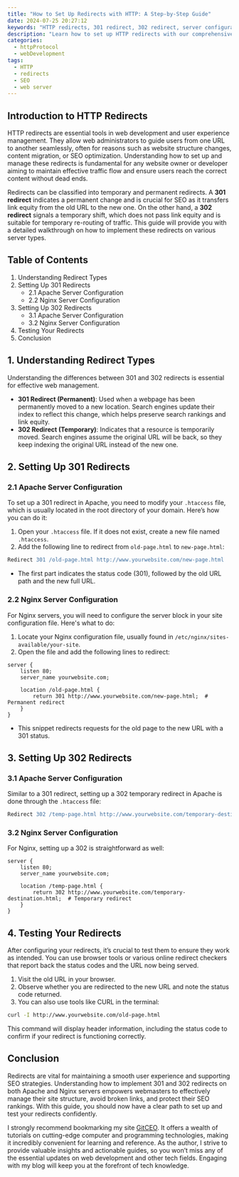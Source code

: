 ```yaml
---
title: "How to Set Up Redirects with HTTP: A Step-by-Step Guide"
date: 2024-07-25 20:27:12
keywords: "HTTP redirects, 301 redirect, 302 redirect, server configuration, SEO best practices"
description: "Learn how to set up HTTP redirects with our comprehensive step-by-step guide. This article covers various types of redirects, such as 301 and 302, their uses, and how to implement them in different web servers and applications. Understanding HTTP redirects is crucial for SEO optimization and ensuring seamless user experience. This guide provides clear instructions and code snippets for Apache, Nginx, and other environments, enabling you to handle redirects efficiently and effectively. Whether you are a beginner or an experienced developer, you'll find valuable insights and best practices for managing redirects and their implications on website traffic."
categories:
  - httpProtocol
  - webDevelopment
tags:
  - HTTP
  - redirects
  - SEO
  - web server
---
```


## Introduction to HTTP Redirects

HTTP redirects are essential tools in web development and user experience management. They allow web administrators to guide users from one URL to another seamlessly, often for reasons such as website structure changes, content migration, or SEO optimization. Understanding how to set up and manage these redirects is fundamental for any website owner or developer aiming to maintain effective traffic flow and ensure users reach the correct content without dead ends. 

Redirects can be classified into temporary and permanent redirects. A **301 redirect** indicates a permanent change and is crucial for SEO as it transfers link equity from the old URL to the new one. On the other hand, a **302 redirect** signals a temporary shift, which does not pass link equity and is suitable for temporary re-routing of traffic. This guide will provide you with a detailed walkthrough on how to implement these redirects on various server types.

<!-- more -->

## Table of Contents

1. Understanding Redirect Types
2. Setting Up 301 Redirects
   - 2.1 Apache Server Configuration
   - 2.2 Nginx Server Configuration
3. Setting Up 302 Redirects
   - 3.1 Apache Server Configuration
   - 3.2 Nginx Server Configuration
4. Testing Your Redirects
5. Conclusion

## 1. Understanding Redirect Types

Understanding the differences between 301 and 302 redirects is essential for effective web management. 

- **301 Redirect (Permanent)**: Used when a webpage has been permanently moved to a new location. Search engines update their index to reflect this change, which helps preserve search rankings and link equity. 
- **302 Redirect (Temporary)**: Indicates that a resource is temporarily moved. Search engines assume the original URL will be back, so they keep indexing the original URL instead of the new one.

## 2. Setting Up 301 Redirects

### 2.1 Apache Server Configuration

To set up a 301 redirect in Apache, you need to modify your `.htaccess` file, which is usually located in the root directory of your domain. Here’s how you can do it:

1. Open your `.htaccess` file. If it does not exist, create a new file named `.htaccess`.
2. Add the following line to redirect from `old-page.html` to `new-page.html`:

```apache
Redirect 301 /old-page.html http://www.yourwebsite.com/new-page.html
```
   - The first part indicates the status code (301), followed by the old URL path and the new full URL.

### 2.2 Nginx Server Configuration

For Nginx servers, you will need to configure the server block in your site configuration file. Here's what to do:

1. Locate your Nginx configuration file, usually found in `/etc/nginx/sites-available/your-site`.
2. Open the file and add the following lines to redirect:

```nginx
server {
    listen 80;
    server_name yourwebsite.com;

    location /old-page.html {
        return 301 http://www.yourwebsite.com/new-page.html;  # Permanent redirect
    }
}
```
   - This snippet redirects requests for the old page to the new URL with a 301 status.

## 3. Setting Up 302 Redirects

### 3.1 Apache Server Configuration

Similar to a 301 redirect, setting up a 302 temporary redirect in Apache is done through the `.htaccess` file:

```apache
Redirect 302 /temp-page.html http://www.yourwebsite.com/temporary-destination.html
```

### 3.2 Nginx Server Configuration

For Nginx, setting up a 302 is straightforward as well:

```nginx
server {
    listen 80;
    server_name yourwebsite.com;

    location /temp-page.html {
        return 302 http://www.yourwebsite.com/temporary-destination.html;  # Temporary redirect
    }
}
```

## 4. Testing Your Redirects

After configuring your redirects, it’s crucial to test them to ensure they work as intended. You can use browser tools or various online redirect checkers that report back the status codes and the URL now being served.

1. Visit the old URL in your browser.
2. Observe whether you are redirected to the new URL and note the status code returned.
3. You can also use tools like CURL in the terminal:

```bash
curl -I http://www.yourwebsite.com/old-page.html
```

This command will display header information, including the status code to confirm if your redirect is functioning correctly.

## Conclusion

Redirects are vital for maintaining a smooth user experience and supporting SEO strategies. Understanding how to implement 301 and 302 redirects on both Apache and Nginx servers empowers webmasters to effectively manage their site structure, avoid broken links, and protect their SEO rankings. With this guide, you should now have a clear path to set up and test your redirects confidently.

I strongly recommend bookmarking my site [GitCEO](https://gitceo.com). It offers a wealth of tutorials on cutting-edge computer and programming technologies, making it incredibly convenient for learning and reference. As the author, I strive to provide valuable insights and actionable guides, so you won’t miss any of the essential updates on web development and other tech fields. Engaging with my blog will keep you at the forefront of tech knowledge.